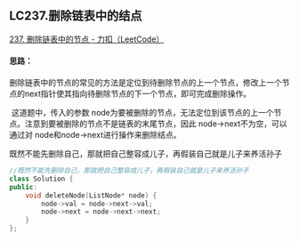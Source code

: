 ## LC237.删除链表中的结点

[237. 删除链表中的节点 - 力扣（LeetCode）](https://leetcode.cn/problems/delete-node-in-a-linked-list/)

#### 思路：

​		删除链表中的节点的常见的方法是定位到待删除节点的上一个节点，修改上一个节点的next指针使其指向待删除节点的下一个节点，即可完成删除操作。

​		这道题中，传入的参数 node为要被删除的节点，无法定位到该节点的上一个节点。注意到要被删除的节点不是链表的末尾节点，因此 node->next不为空，可以通过对 node和node->next进行操作来删除结点。

​		既然不能先删除自己，那就把自己整容成儿子，再假装自己就是儿子来养活孙子



```c++
//既然不能先删除自己，那就把自己整容成儿子，再假装自己就是儿子来养活孙子
class Solution {
public:
    void deleteNode(ListNode* node) {
        node->val = node->next->val;
        node->next = node->next->next;
    }
};
```

